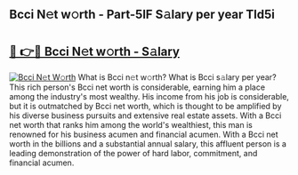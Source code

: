 ## Bcci N𝚎t w𝚘rth - Part-5lF S𝚊lary per year Tld5i

# <h2><a href="http://gc26lf.nevu.top/?p=Bcci">🔗 👉🔴 Bcci N𝚎t w𝚘rth - S𝚊lary</a></h2>

[![Bcci N𝚎t W𝚘rth](https://i.imgur.com/Oavwk0R.jpeg)](http://gc26lf.nevu.top/?p=Bcci)
What is Bcci n𝚎t w𝚘rth? What is Bcci s𝚊lary per year?
This rich person's Bcci net worth is considerable, earning him a place among the industry's most wealthy. His income from his job is considerable, but it is outmatched by Bcci net worth, which is thought to be amplified by his diverse business pursuits and extensive real estate assets. With a Bcci net worth that ranks him among the world's wealthiest, this man is renowned for his business acumen and financial acumen. With a Bcci net worth in the billions and a substantial annual salary, this affluent person is a leading demonstration of the power of hard labor, commitment, and financial acumen.
